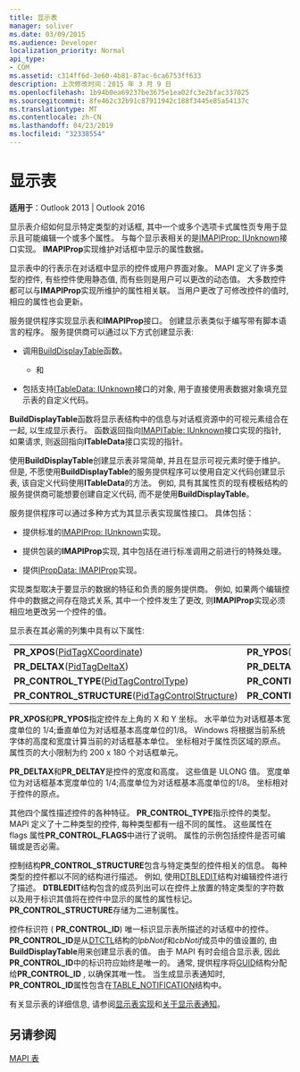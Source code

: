 ```yaml
---
title: 显示表
manager: soliver
ms.date: 03/09/2015
ms.audience: Developer
localization_priority: Normal
api_type:
- COM
ms.assetid: c314ff6d-3e60-4b81-87ac-6ca6753ff633
description: 上次修改时间：2015 年 3 月 9 日
ms.openlocfilehash: 1b94b0ea69237be3675e1ea02fc3e2bfac337025
ms.sourcegitcommit: 8fe462c32b91c87911942c188f3445e85a54137c
ms.translationtype: MT
ms.contentlocale: zh-CN
ms.lasthandoff: 04/23/2019
ms.locfileid: "32338554"
---
```

# <a name="display-tables"></a>显示表

  
  
**适用于**：Outlook 2013 | Outlook 2016 
  
显示表介绍如何显示特定类型的对话框, 其中一个或多个选项卡式属性页专用于显示且可能编辑一个或多个属性。 与每个显示表相关的是[IMAPIProp: IUnknown](imapipropiunknown.md)接口实现。 **IMAPIProp**实现维护对话框中显示的属性数据。 
  
显示表中的行表示在对话框中显示的控件或用户界面对象。 MAPI 定义了许多类型的控件, 有些控件使用静态值, 而有些则是用户可以更改的动态值。 大多数控件都可以与**IMAPIProp**实现所维护的属性相关联。 当用户更改了可修改控件的值时, 相应的属性也会更新。 
  
服务提供程序实现显示表和**IMAPIProp**接口。 创建显示表类似于编写带有脚本语言的程序。 服务提供商可以通过以下方式创建显示表: 
  
- 调用[BuildDisplayTable](builddisplaytable.md)函数。 
    
    - 和
    
- 包括支持[ITableData: IUnknown](itabledataiunknown.md)接口的对象, 用于直接使用表数据对象填充显示表的自定义代码。 
    
**BuildDisplayTable**函数将显示表结构中的信息与对话框资源中的可视元素组合在一起, 以生成显示表行。 函数返回指向[IMAPITable: IUnknown](imapitableiunknown.md)接口实现的指针, 如果请求, 则返回指向**ITableData**接口实现的指针。 
  
使用**BuildDisplayTable**创建显示表非常简单, 并且在显示可视元素时便于维护。 但是, 不愿使用**BuildDisplayTable**的服务提供程序可以使用自定义代码创建显示表, 该自定义代码使用**ITableData**的方法。 例如, 具有其属性页的现有模板结构的服务提供商可能想要创建自定义代码, 而不是使用**BuildDisplayTable**。
  
服务提供程序可以通过多种方式为其显示表实现属性接口。 具体包括：
  
- 提供标准的[IMAPIProp: IUnknown](imapipropiunknown.md)实现。 
    
- 提供包装的**IMAPIProp**实现, 其中包括在进行标准调用之前进行的特殊处理。 
    
- 提供[IPropData: IMAPIProp](ipropdataimapiprop.md)实现。 
    
实现类型取决于要显示的数据的特征和负责的服务提供商。 例如, 如果两个编辑控件中的数据之间存在隐式关系, 其中一个控件发生了更改, 则**IMAPIProp**实现必须相应地更改另一个控件的值。 
  
显示表在其必需的列集中具有以下属性:
  
|||
|:-----|:-----|
|**PR_XPOS**([PidTagXCoordinate](pidtagxcoordinate-canonical-property.md))  <br/> |**PR_YPOS**([PidTagYCoordinate](pidtagycoordinate-canonical-property.md))  <br/> |
|**PR_DELTAX**([PidTagDeltaX](pidtagdeltax-canonical-property.md))  <br/> |**PR_DELTAY**([PidTagDeltaY](pidtagdeltay-canonical-property.md))  <br/> |
|**PR_CONTROL_TYPE**([PidTagControlType](pidtagcontroltype-canonical-property.md))  <br/> |**PR_CONTROL_FLAGS**([PidTagControlFlags](pidtagcontrolflags-canonical-property.md))  <br/> |
|**PR_CONTROL_STRUCTURE**([PidTagControlStructure](pidtagcontrolstructure-canonical-property.md))  <br/> |**PR_CONTROL_ID**([PidTagControlId](pidtagcontrolid-canonical-property.md))  <br/> |
   
 **PR_XPOS**和**PR_YPOS**指定控件左上角的 X 和 Y 坐标。 水平单位为对话框基本宽度单位的 1/4;垂直单位为对话框基本高度单位的1/8。 Windows 将根据当前系统字体的高度和宽度计算当前的对话框基本单位。 坐标相对于属性页区域的原点。 属性页的大小限制为约 200 x 180 个对话框单元。 
  
 **PR_DELTAX**和**PR_DELTAY**是控件的宽度和高度。 这些值是 ULONG 值。 宽度单位为对话框基本宽度单位的 1/4;高度单位为对话框基本高度单位的1/8。 坐标相对于控件的原点。 
  
其他四个属性描述控件的各种特征。 **PR_CONTROL_TYPE**指示控件的类型。 MAPI 定义了十二种类型的控件, 每种类型都有一组不同的属性。 这些属性在 flags 属性**PR_CONTROL_FLAGS**中进行了说明。 属性的示例包括控件是否可编辑或是否必需。 
  
控制结构**PR_CONTROL_STRUCTURE**包含与特定类型的控件相关的信息。 每种类型的控件都以不同的结构进行描述。 例如, 使用[DTBLEDIT](dtbledit.md)结构对编辑控件进行了描述。 **DTBLEDIT**结构包含的成员列出可以在控件上放置的特定类型的字符数以及用于标识其值将在控件中显示的属性的属性标记。 **PR_CONTROL_STRUCTURE**存储为二进制属性。 
  
控件标识符 ( **PR_CONTROL_ID**) 唯一标识显示表所描述的对话框中的控件。 **PR_CONTROL_ID**是从[DTCTL](dtctl.md)结构的*lpbNotif*和*cbNotif*成员中的值设置的, 由**BuildDisplayTable**用来创建显示表的值。 由于 MAPI 有时会组合显示表, 因此**PR_CONTROL_ID**中的标识符应始终是唯一的。 通常, 提供程序将[GUID](guid.md)结构分配给**PR_CONTROL_ID** , 以确保其唯一性。 当生成显示表通知时, **PR_CONTROL_ID**属性包含在[TABLE_NOTIFICATION](table_notification.md)结构中。 
  
有关显示表的详细信息, 请参阅[显示表实现](display-table-implementation.md)和[关于显示表通知](about-display-table-notifications.md)。 
  
## <a name="see-also"></a>另请参阅



[MAPI 表](mapi-tables.md)

